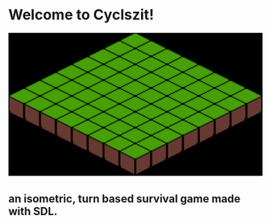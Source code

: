 # Welcome to Cyclszit!
![](./repo/logo.png)

## an isometric, turn based survival game made with SDL.

